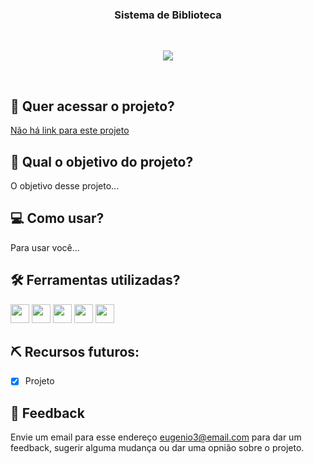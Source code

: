 <h3 align="center">
 Sistema de Biblioteca
</h3>
  
<br>
  <p align="center">
    <img src="https://img.shields.io/badge/status-concluído-green?style=for-the-badge"/>
  </p>
<br>

## 🔗 Quer acessar o projeto?

[Não há link para este projeto]()

## 🏹 Qual o objetivo do projeto?

O objetivo desse projeto...

## 💻 Como usar?

Para usar você...

## 🛠️ Ferramentas utilizadas?

<div>
  <img height=30 src="https://img.shields.io/badge/JavaScript-F7DF1E?style=for-the-badge&logo=javascript&logoColor=black">
  <img height=30 src="https://img.shields.io/badge/Node.js-43853D?style=for-the-badge&logo=node.js&logoColor=white">
  <img height=30 src="https://img.shields.io/badge/Express.js-404D59?style=for-the-badge">
  <img height=30 src="https://img.shields.io/badge/PostgreSQL-316192?style=for-the-badge&logo=postgresql&logoColor=white">
  <img height=30 src="https://img.shields.io/badge/Visual_Studio_Code-0078D4?style=for-the-badge&logo=visual%20studio%20code&logoColor=white">
</div>

## ⛏️ Recursos futuros:

- [x] Projeto

## 💬 Feedback

Envie um email para esse endereço <eugenio3@email.com> para dar um feedback, sugerir alguma mudança ou dar uma opnião sobre o projeto.
